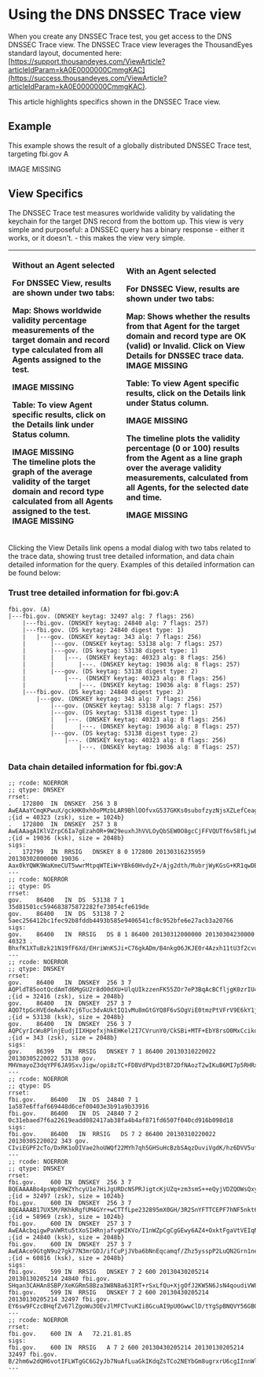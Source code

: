 # Using the DNS DNSSEC Trace view

When you create any DNSSEC Trace test, you get access to the DNS DNSSEC Trace view.  The DNSSEC Trace view leverages the ThousandEyes standard layout, documented here: [https://support.thousandeyes.com/ViewArticle?articleIdParam=kA0E0000000CmmgKAC](https://success.thousandeyes.com/ViewArticle?articleIdParam=kA0E0000000CmmgKAC).  

This article highlights specifics shown in the DNSSEC Trace view.

## Example

This example shows the result of a globally distributed DNSSEC Trace test, targeting fbi.gov A 

IMAGE MISSING

## View Specifics

The DNSSEC Trace test measures worldwide validity by validating the keychain for the target DNS record from the bottom up.  This view is very simple and purposeful: a DNSSEC query has a binary response - either it works, or it doesn't. - this makes the view very simple.

<table>
  <thead>
    <tr>
      <th style="text-align:left">
        <p><b>Without an Agent selected</b>
        </p>
        <p>For DNSSEC View, results are shown under two tabs:</p>
        <p><b>Map: </b>Shows worldwide validity percentage measurements of the target
          domain and record type calculated from all Agents assigned to the test.</p>
        <p>IMAGE MISSING</p>
        <p><b>Table: </b>To view Agent specific results, click on the Details link
          under Status column.</p>
        <p>IMAGE MISSING
          <br />The timeline plots the graph of the average validity of the target domain
          and record type calculated from all Agents assigned to the test.
          <br />IMAGE MISSING
          <br />
        </p>
      </th>
      <th style="text-align:left">
        <p><b>With an Agent selected</b>
        </p>
        <p>For DNSSEC View, results are shown under two tabs:</p>
        <p><b>Map: </b>Shows whether the results from that Agent for the target domain
          and record type are OK (valid) or Invalid. Click on View Details for DNSSEC
          trace data.
          <br />IMAGE MISSING</p>
        <p><b>Table: </b>To view Agent specific results, click on the Details link
          under Status column.</p>
        <p>IMAGE MISSING</p>
        <p>The timeline plots the validity percentage (0 or 100) results from the
          Agent as a line graph over the average validity measurements, calculated
          from all Agents, for the selected date and time.</p>
        <p>IMAGE MISSING</p>
      </th>
    </tr>
  </thead>
  <tbody></tbody>
</table>Clicking the View Details link opens a modal dialog with two tabs related to the trace data, showing trust tree detailed information, and data chain detailed information for the query.  Examples of this detailed information can be found below:

### Trust tree detailed information for fbi.gov:A

```text
fbi.gov. (A)
|---fbi.gov. (DNSKEY keytag: 32497 alg: 7 flags: 256)
    |---fbi.gov. (DNSKEY keytag: 24840 alg: 7 flags: 257)
    |---fbi.gov. (DS keytag: 24840 digest type: 1)
    |   |---gov. (DNSKEY keytag: 343 alg: 7 flags: 256)
    |       |---gov. (DNSKEY keytag: 53138 alg: 7 flags: 257)
    |       |---gov. (DS keytag: 53138 digest type: 1)
    |       |   |---. (DNSKEY keytag: 40323 alg: 8 flags: 256)
    |       |       |---. (DNSKEY keytag: 19036 alg: 8 flags: 257)
    |       |---gov. (DS keytag: 53138 digest type: 2)
    |           |---. (DNSKEY keytag: 40323 alg: 8 flags: 256)
    |               |---. (DNSKEY keytag: 19036 alg: 8 flags: 257)
    |---fbi.gov. (DS keytag: 24840 digest type: 2)
        |---gov. (DNSKEY keytag: 343 alg: 7 flags: 256)
            |---gov. (DNSKEY keytag: 53138 alg: 7 flags: 257)
            |---gov. (DS keytag: 53138 digest type: 1)
            |   |---. (DNSKEY keytag: 40323 alg: 8 flags: 256)
            |       |---. (DNSKEY keytag: 19036 alg: 8 flags: 257)
            |---gov. (DS keytag: 53138 digest type: 2)
                |---. (DNSKEY keytag: 40323 alg: 8 flags: 256)
                    |---. (DNSKEY keytag: 19036 alg: 8 flags: 257)
```

### Data chain detailed information for fbi.gov:A

```text
;; rcode: NOERROR
;; qtype: DNSKEY
rrset:
.	172800	IN	DNSKEY	256 3 8 AwEAAaYCmqKPwuX/gckHK0xh0oPMzbLAR9BhlOOfvxG537GKKs0subofzyzNjsXZLefCeagHfjT6HKzkV6Pzs31LtgJRFDn9lsZeOXtFIP4t2SpQkxl1Sw8L0VhNFLb6BwKhD1yz7wKh96wpErLHilwDSL9ScwlfTvRwCAscwh5vQtcd ;{id = 40323 (zsk), size = 1024b}
.	172800	IN	DNSKEY	257 3 8 AwEAAagAIKlVZrpC6Ia7gEzahOR+9W29euxhJhVVLOyQbSEW0O8gcCjFFVQUTf6v58fLjwBd0YI0EzrAcQqBGCzh/RStIoO8g0NfnfL2MTJRkxoXbfDaUeVPQuYEhg37NZWAJQ9VnMVDxP/VHL496M/QZxkjf5/Efucp2gaDX6RS6CXpoY68LsvPVjR0ZSwzz1apAzvN9dlzEheX7ICJBBtuA6G3LQpzW5hOA2hzCTMjJPJ8LbqF6dsV6DoBQzgul0sGIcGOYl7OyQdXfZ57relSQageu+ipAdTTJ25AsRTAoub8ONGcLmqrAmRLKBP1dfwhYB4N7knNnulqQxA+Uk1ihz0= ;{id = 19036 (ksk), size = 2048b}
sigs:
.	172799	IN	RRSIG	DNSKEY 8 0 172800 20130316235959 20130302000000 19036 . Aax0kYQWK9WaKmeCUT5wwrMtpqWTEiW+YBk60HvdyZ+/Ajg2dth/MubrjWyKGsG+KR1qwDBQE9jupbpjyRn/x54SBxrDWYIcbChhrrm1sVicWfjIdMPCAV0ZcCTl5Lj+9Nchq5UGGS1Qrf8yHnMCHxHXQM2iL84NDVyWk0OYTR2tPdK1TMneQkAo4v26zRKikuJKMImxRYmCUrQdLNqldDE7s8Hxy1j5b+tj95qUgW0pf95RwEFygMBzYvb0ESafpPFBTFsdTFBB1V/vYWQTdy5i+nD3e7OU6msU3sH63M7O63Um5Xi0eSvxhQqrOjK/i6Q9b0MPTe+Sp3IPdly9jg==
---
;; rcode: NOERROR
;; qtype: DS
rrset:
gov.	86400	IN	DS	53138 7 1 35d81501cc594683875872282fe73054cfe619de
gov.	86400	IN	DS	53138 7 2 5aec256412bc1fec92b8fddb4493b585e9406541cf8c952bfe6e27acb3a20766
sigs:
gov.	86400	IN	RRSIG	DS 8 1 86400 20130312000000 20130304230000 40323 . BhxfK1XTuBzk21N19fF6Xd/EHriWnKSJi+C76gkADm/B4nkg06JKJE0r4Azxh11tU3f2cvurRQXPZpyoFH0/Pyrp36eke0uJYAC+06nACkbnPelexGmiRbQXW6inCQ+qmKkb9S0secB5PJhO9Xx2ukh0MEZmd4WOwLEHZyvgPMw=
---
;; rcode: NOERROR
;; qtype: DNSKEY
rrset:
gov.	86400	IN	DNSKEY	256 3 7 AQPldT85ootQcdAmTd6MgGU2r8dO0dXU+UlqUIkzzenFK55ZOr7eP3BqAcBCfljgK0zrIU4axiqniK8W3C6X9JlX3V/CB0dtjOEBfHRQEtT/JQGqVfVipLpBAqqiDSUH9gMIbC2Isl8aGm/tTNX0vxaFdipr+yTQAbrwHkmRazYJ4q6d7AgYOH2NxxFIauxo1PzU0f/yoZW3+oxOHITx19/9eBAzXjyZzy0UZIXN7nxMSu5WTR9tEl9GGA0pEf3cBOsaI2zEF3QldU6bPdgKn0RJHuVfowJJaEhxaOEzGApEfFPiLOYW3bkqGXx7C2cvMb2urdw6FqBSZuUh+k2DmWml ;{id = 32416 (zsk), size = 2048b}
gov.	86400	IN	DNSKEY	257 3 7 AQO7tpGcHVEdeAwk47cj6Tuc3dvAUktIQ1vMu8mGtGYQ8F6vSOgViE0tmzPtVFrV9E6kY1jLYCh+oKPWn7efpQVMkqc+2b9ECYk/81fA4Vb0BfyYKKhiW7T1uNX4rC03JZa2u8iOHwqq4BRVplksFXCGn47i2Sosa5KuqCNBqUA0oyPTEbxkyNo3Q6l8ZcscILqbvWZ0BJKaLCTtj08Nj35LTqd/XVoEObp48A21Pqyi6Kiblh9H6NoLtqhlvP5+8AujtINJ+sTUQZYgqt9iFQp2AH4HvyJdw8Vkr1QRhhshq6RgRidnOvTIWZKoe4QHQrvmOfW245zv+22Iuu5rYpcl ;{id = 53138 (ksk), size = 2048b}
gov.	86400	IN	DNSKEY	256 3 7 AQPCyrIcWu8PlnjEudjIIXHpefxjhkEHKel2I7CVrunY0/CkSBi+MTF+EbY8rsO0MxCcikdj2R6utTDj1l5noWnDmZIB0gJsW4xjUsRWGYrau/wRaVj2U8Je8nZs3KpduJj6aK2wTC+h0ggGqF+ucuPTOc0j3wIVX8P0PU3bQy48dKCHGd2YS+1rnQ5FQqlpJ9AXhVkAj3Y1vF6mW7GLrWnBryUbvl0uamrunB5888CfKMBsQgxQZHxeRhS/3PcaXUxHFE5XZDTx3qzuvHz3/3cdwpXfla6GRN8MfjFDRHMjFNrXu3PbVsjQqHXIzRBd8sS5RI5McJJcnprGEFdvj6Uv ;{id = 343 (zsk), size = 2048b}
sigs:
gov.	86399	IN	RRSIG	DNSKEY 7 1 86400 20130310220022 20130305220022 53138 gov. MHVmayoZ3dqYPF6JA9SxvJigw/opi8zTC+FDBVdPVpd3tB72DfNAozT2wIKuB6MI7p5RHRxKmzA+Jtc5yGBaFXU1A+3ybf24pgK4ZPnNERTs28xLm+mwc+FRaFPA9ArpFFUOKh4g7lFnLQb3ysexF+dGoyikL6kl5PiYwM6DBRRMzOR5P8bcQ2dKSd9G/DVxHWqWe4knun6glLg6wjA+0g4d4CLEcfHyzBSNc/4UMQ4ubC/2UDQDYezh4ufcPP3TGE2yUFcuD6aAdQ+KQNSA2lw3hxjX35sZJ5/uovnt7MoMKl0MSAUw3xtazGyxb3cu7yk/2rEPhW7Nq8d8tQmyyg==
---
;; rcode: NOERROR
;; qtype: DS
rrset:
fbi.gov.	86400	IN	DS	24840 7 1 1a587e6ffaf669448d6cef00403e3b91a9b33916
fbi.gov.	86400	IN	DS	24840 7 2 0c31ebaed7f6a22619eadd082417ab38fa4b4af871fd6507f040cd916b098d18
sigs:
fbi.gov.	86400	IN	RRSIG	DS 7 2 86400 20130310220022 20130305220022 343 gov. CIviEGPF2cTo/DxRK1oDIVae2hoUWQf22MYh7qh5GHSuHcBzbSAqzDuviVgdK/hz6DVV5ufIbx2ScyMKHJ6zHzzsGpBuSCuLo88kn7Gx+OYQzW1rpy7P1wImocCmCe53Kh5W38rxwFUoZNynUki+Io4B9MLqScUGbcvD6aqcKL6k9Mmx2z219nynqcbJWV1uSiemAf0EzcIOB69deTbIU5XVlqEuGf/CQjIBgmhkYNWsWv9d7b63OX5e6ZbjyDiDHteFtivVvAecwU3BIjKMpAXrkYIchZyMmzDPnaVYSYqppbD4u8FWgaQg6IGUaBUEyMeIfAURwjbUzR+R/g9+uQ==
---
;; rcode: NOERROR
;; qtype: DNSKEY
rrset:
fbi.gov.	600	IN	DNSKEY	256 3 7 BQEAAAABo4psWp89WZYhcyU1e7HiJgURDcNSPRJigtcKjUZq+zm3smS++eQyjVDZQOWsQxyyCw/HF1sT/goY2VO7Nm6uQ7y/kxgGeTkTiQAkcJ9GEI30RHaWrdMlmFuMLHV0Hdf9OxuXqAxLdEjq4UcVz0C/L5y6KECIlrFwFA/PPsdbpZc= ;{id = 32497 (zsk), size = 1024b}
fbi.gov.	600	IN	DNSKEY	256 3 7 BQEAAAAB17UX5M/RKhkRgfUM4GYr+wCTTfLpe232895mX0GH/3R2SnYFTTCEPF7hNF5nkt6yW57fs1wt8/FrdQom7lRLZhgaZdXHGNSbLraq8jMAq9CmNvoNzhoiXbOUdwf2Hw2zcrozYgAoEfxeX0cCf5je4DSRkwEHZ7L+t2y15M9WwZk= ;{id = 58969 (zsk), size = 1024b}
fbi.gov.	600	IN	DNSKEY	257 3 7 AwEAAcbqigwPaVWRtu5tXoSIHRnjafvgHIKVo/I1nWZpCgCgGEwy6AZ4+OxktFgaVtVEIqNyeeCM9pkjly1isnwZDcWRHbzwmJ3dgKfnml8c5GIJnPp+4NcUHh8YzV+NAurNxaOWp7VDgJRuUejkyKNStia8B4WgcHK26ztGjy6wA/lkVUmea0H/EawqxrolACAD44kYjSpHxTx2dLeoqLfA4BR38aVCT8QTR6jb0Prt2x3v5bGxsW8nv9EvYZOYJHxzhZ6qoPKTCSFpXbPJvJRe/OQpIM+oANQzqPJtnnXNQqa72bJz4xZ4ybZo5tDbqEbY9i/i1KfZxxin01tz1Sk8o8M= ;{id = 24840 (ksk), size = 2048b}
fbi.gov.	600	IN	DNSKEY	257 3 7 AwEAAco9GtgN9u27gk77N3mrGDJ/ifCuPjJVba6bNnEqcamqf/Zhz5ysspP2LuQN2Grn1neWPLNZxi/fIzQDw+r3fUw8++W28AXt4nH+7J3vmySBX+kEwCXuzhigxXWHnh6TawVDmKFHAh/VOqFjXVRvOBW18S4PJ+ee+AwOtQh60tNuPNBVQvNkuOrG6q1o1OnLYyP9dKkcEK7FwH6lo11qNhwq8z6VFgQV7Kc1RxPiKEI/22GCFlzzyqTdN3DGbwiwIMcgVeJWvOBhQRRjoF/VPZ0eEDqQAG8mFamTcz7YU7J0fmhRKnJxEnr/dNcDYgibDOpW/ZIDiDD2JX9BzJgPV/U= ;{id = 60816 (ksk), size = 2048b}
sigs:
fbi.gov.	599	IN	RRSIG	DNSKEY 7 2 600 20130430205214 20130130205214 24840 fbi.gov. SHqan3CAHAn8SBP/XeKGRmS8Bza3W8N8a63IRT+rSxLfQu+XjgOfJ2KW5N6JsN4qoudiVW8zFLlEqlc1qH4kdu+tQYcnLnFILfZ4QijHu5i+E0RfqOSurCmcgdd+b+gNBBgbnjPYjNUnyOgcHg3fsBsgl2594YE0T715xELXspmw7e8UHJmWnDCOY7EMKPwDlJTuHsYr10uKXyCQPnuGG4J4HOI4wAhaxCYUo97pqE0eoi/VCYP6VA1QdkvlbOqHo6C+mrdbSESN3AP0q97ZSgpejBXjqy37vTmrwK0H9ThslqC/LKtKwr8+IsuabqQC8TlCdGZDjMjsfZrOwfEqCQ==
fbi.gov.	599	IN	RRSIG	DNSKEY 7 2 600 20130430205214 20130130205214 32497 fbi.gov. EY6sw9FCzcBHqfZv67lZgoWu3OEvJlMFCTvuKIi8GcuAI9pU0GwwClD/tYgSpBNQVY56GBQorEkXh2EpKNZMsbLL9U1Pvp+cAS8RlhGuzZWdUsUntxK42iMDDqaSdfOMmnP5QUjQ5+hGY2+scl9Ls/4rLMsG0umGb2oHVOmi6wE=
---
;; rcode: NOERROR
rrset:
fbi.gov.	600	IN	A	72.21.81.85
sigs:
fbi.gov.	600	IN	RRSIG	A 7 2 600 20130430205214 20130130205214 32497 fbi.gov. B/2hm6w2dQH6votIFLWTgGC6G2yJb7NuAfLuaGkIKdqZsTCo2NEYbGm8ugrxrU6cgIInnWlDszL1KTgjR63YE79MMccOtysVkCP5P8fGbIdApNLjmTkSQxusW/XgB+prd4cujpphKjyDQ1F3QIgtjKJOvVzQoTcpdhl8W6OwSUU=
---
```

